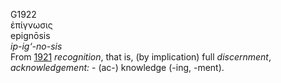 <body>
  <p>G1922<br>  ἐπίγνωσις  <br> epignōsis  <br><i>ip-ig‘-no-sis </i><br>From <a href="g1921.htm">1921</a>  <i>recognition</i>, that is, (by implication) full <i>discernment</i>, <i>acknowledgement:</i> - (ac-) knowledge (-ing, -ment).<br></p>
 </body>